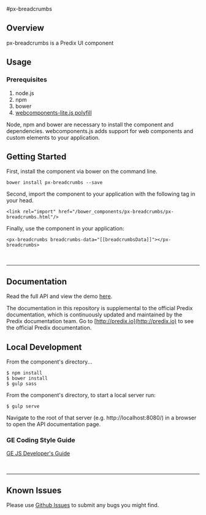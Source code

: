 #px-breadcrumbs

## Overview

px-breadcrumbs is a Predix UI component

## Usage

### Prerequisites
1. node.js
2. npm
3. bower
4. [webcomponents-lite.js polyfill](https://github.com/webcomponents/webcomponentsjs)

Node, npm and bower are necessary to install the component and dependencies. webcomponents.js adds support for web components and custom elements to your application.

## Getting Started

First, install the component via bower on the command line.

```
bower install px-breadcrumbs --save
```

Second, import the component to your application with the following tag in your head.

```
<link rel="import" href="/bower_components/px-breadcrumbs/px-breadcrumbs.html"/>
```

Finally, use the component in your application:

```
<px-breadcrumbs breadcrumbs-data="[[breadcrumbsData]]"></px-breadcrumbs>
```

<br />
<hr />

## Documentation

Read the full API and view the demo [here](https://www.predix-ui.com/#/components/px-breadcrumbs).

The documentation in this repository is supplemental to the official Predix documentation, which is continuously updated and maintained by the Predix documentation team. Go to [http://predix.io](http://predix.io) to see the official Predix documentation.


## Local Development

From the component's directory...

```
$ npm install
$ bower install
$ gulp sass
```

From the component's directory, to start a local server run:

```
$ gulp serve
```

Navigate to the root of that server (e.g. http://localhost:8080/) in a browser to open the API documentation page.

### GE Coding Style Guide
[GE JS Developer's Guide](https://github.com/GeneralElectric/javascript)

<br />
<hr />

## Known Issues

Please use [Github Issues](https://github.com/PredixDev/px-breadcrumbs/issues) to submit any bugs you might find.
